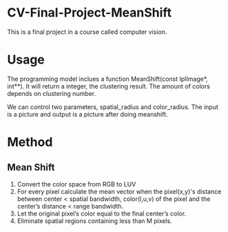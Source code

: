 # CV-Final-Project-MeanShift 
This is a final project in a course called computer vision.
# Usage #
The programming model inclues a function MeanShift(const IplImage*, int**). It will return a integer, the clustering result. The amount of colors depends on clustering number.

We can control two parameters, spatial_radius and color_radius. The input is a picture and output is a picture after doing meanshift.
# Method #
## Mean Shift ##
1. Convert the color space from RGB to LUV
2. For every pixel calculate the mean vector when the pixel(x,y)'s distance between center < spatial bandwidth, color(l,u,v) of the pixel and the center’s distance < range bandwidth.
3. Let the original pixel’s color equal to the final center’s color.
4. Eliminate spatial regions containing less than M pixels.



